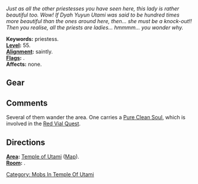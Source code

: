 *Just as all the other priestesses you have seen here, this lady is
rather beautiful too. Wow! If Dyah Yuyun Utami was said to be hundred
times more beautiful than the ones around here, then... she must be a
knock-out!! Then you realise, all the priests are ladies... hmmmm... you
wonder why.*

**Keywords:** priestess.  
**[Level](Level "wikilink"):** 55.  
**[Alignment](Alignment "wikilink"):** saintly.  
**[Flags](:Category:_Mob_Types "wikilink"):** .  
**Affects:** none.  

## Gear

## Comments

Several of them wander the area. One carries a [Pure Clean
Soul](Pure_Clean_Soul "wikilink"), which is involved in the [Red Vial
Quest](Red_Vial_Quest "wikilink").

## Directions

**[Area](:Category:_Areas "wikilink"):** [Temple of
Utami](:Category:_Temple_Of_Utami "wikilink")
([Map](Temple_Of_Utami_Map "wikilink")).  
**[Room](:Category:_Rooms "wikilink"):** .  

[Category: Mobs In Temple Of
Utami](Category:_Mobs_In_Temple_Of_Utami "wikilink")
